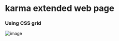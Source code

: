 # karma extended web page

### Using CSS grid

![image](https://user-images.githubusercontent.com/25634451/143440742-6c525a3a-2be1-4310-86c3-ac45c40955ea.png)



